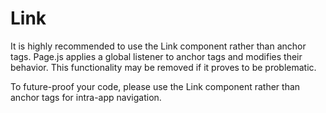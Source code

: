 # Link

It is highly recommended to use the Link component rather than anchor tags. Page.js applies a global listener to anchor tags and modifies their behavior. This functionality may be removed if it proves to be problematic.

To future-proof your code, please use the Link component rather than anchor tags for intra-app navigation.
